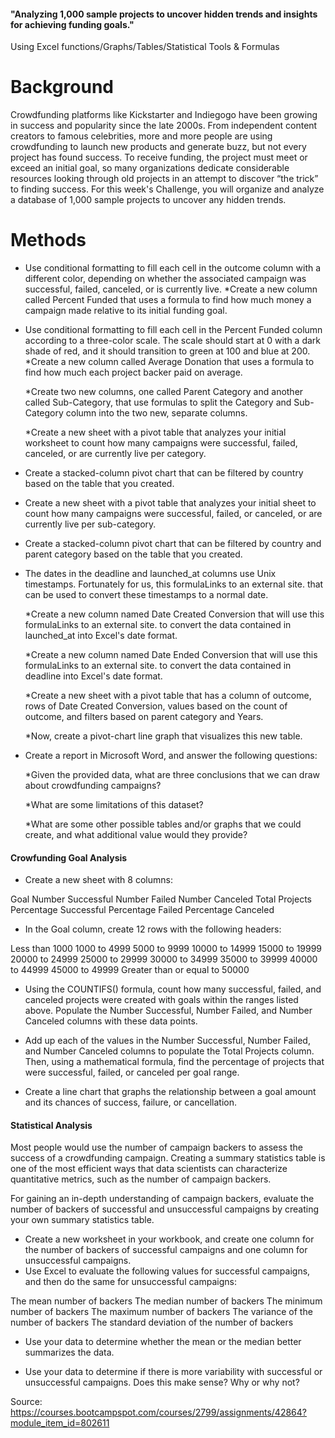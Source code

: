 #### "Analyzing 1,000 sample projects to uncover hidden trends and insights for achieving funding goals."
Using Excel functions/Graphs/Tables/Statistical Tools &amp; Formulas

# Background
Crowdfunding platforms like Kickstarter and Indiegogo have been growing in success and popularity since the late 2000s. From independent content creators to famous celebrities, more and more people are using crowdfunding to launch new products and generate buzz, but not every project has found success.
To receive funding, the project must meet or exceed an initial goal, so many organizations dedicate considerable resources looking through old projects in an attempt to discover “the trick” to finding success. For this week's Challenge, you will organize and analyze a database of 1,000 sample projects to uncover any hidden trends.

# Methods
- Use conditional formatting to fill each cell in the outcome column with a different color, depending on whether the associated campaign was successful, failed, canceled, or is currently live.
  *Create a new column called Percent Funded that uses a formula to find how much money a campaign made relative to its initial funding goal.

- Use conditional formatting to fill each cell in the Percent Funded column according to a three-color scale. The scale should start at 0 with a dark shade of red, and it should transition to green at 100 and blue at 200.
  *Create a new column called Average Donation that uses a formula to find how much each project backer paid on average.

  *Create two new columns, one called Parent Category and another called Sub-Category, that use formulas to split the Category and Sub-Category column into the two new,     separate columns.

  *Create a new sheet with a pivot table that analyzes your initial worksheet to count how many campaigns were successful, failed, canceled, or are currently live per category.

- Create a stacked-column pivot chart that can be filtered by country based on the table that you created.
  
- Create a new sheet with a pivot table that analyzes your initial sheet to count how many campaigns were successful, failed, or canceled, or are currently live per sub-category.

- Create a stacked-column pivot chart that can be filtered by country and parent category based on the table that you created.

- The dates in the deadline and launched_at columns use Unix timestamps. Fortunately for us, this formulaLinks to an external site. that can be used to convert these timestamps to a normal date.

  *Create a new column named Date Created Conversion that will use this formulaLinks to an external site. to convert the data contained in launched_at into Excel's date format.

  *Create a new column named Date Ended Conversion that will use this formulaLinks to an external site. to convert the data contained in deadline into Excel's date format.

  *Create a new sheet with a pivot table that has a column of outcome, rows of Date Created Conversion, values based on the count of outcome, and filters based on parent category and Years.

  *Now, create a pivot-chart line graph that visualizes this new table.

- Create a report in Microsoft Word, and answer the following questions:

  *Given the provided data, what are three conclusions that we can draw about crowdfunding campaigns?

  *What are some limitations of this dataset?

  *What are some other possible tables and/or graphs that we could create, and what additional value would they provide?

#### Crowfunding Goal Analysis
- Create a new sheet with 8 columns:

Goal
Number Successful
Number Failed
Number Canceled
Total Projects
Percentage Successful
Percentage Failed
Percentage Canceled

- In the Goal column, create 12 rows with the following headers:

Less than 1000
1000 to 4999
5000 to 9999
10000 to 14999
15000 to 19999
20000 to 24999
25000 to 29999
30000 to 34999
35000 to 39999
40000 to 44999
45000 to 49999
Greater than or equal to 50000


- Using the COUNTIFS() formula, count how many successful, failed, and canceled projects were created with goals within the ranges listed above. Populate the Number Successful, Number Failed, and Number Canceled columns with these data points.

- Add up each of the values in the Number Successful, Number Failed, and Number Canceled columns to populate the Total Projects column. Then, using a mathematical formula, find the percentage of projects that were successful, failed, or canceled per goal range.

- Create a line chart that graphs the relationship between a goal amount and its chances of success, failure, or cancellation.

#### Statistical Analysis
Most people would use the number of campaign backers to assess the success of a crowdfunding campaign. Creating a summary statistics table is one of the most efficient ways that data scientists can characterize quantitative metrics, such as the number of campaign backers.

For gaining an in-depth understanding of campaign backers, evaluate the number of backers of successful and unsuccessful campaigns by creating your own summary statistics table.

- Create a new worksheet in your workbook, and create one column for the number of backers of successful campaigns and one column for unsuccessful campaigns.
- Use Excel to evaluate the following values for successful campaigns, and then do the same for unsuccessful campaigns:

The mean number of backers
The median number of backers
The minimum number of backers
The maximum number of backers
The variance of the number of backers
The standard deviation of the number of backers

- Use your data to determine whether the mean or the median better summarizes the data.

- Use your data to determine if there is more variability with successful or unsuccessful campaigns. Does this make sense? Why or why not?




















Source:
https://courses.bootcampspot.com/courses/2799/assignments/42864?module_item_id=802611
